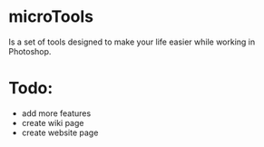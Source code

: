 microTools
==========

Is a set of tools designed to make your life easier while working in Photoshop.

Todo:
=====
* add more features
* create wiki page
* create website page
